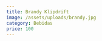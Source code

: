 ```yaml
---
title: Brandy Klipdrift
image: /assets/uploads/brandy.jpg
category: Bebidas
price: 100
---
```


